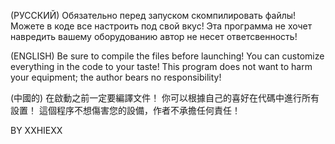 (РУССКИЙ)
Обязательно перед запуском скомпилировать файлы!
Можете в коде все настроить под свой вкус!
Эта программа не хочет навредить вашему оборудованию автор не несет ответсвенность!

(ENGLISH)
Be sure to compile the files before launching! 
You can customize everything in the code to your taste!
This program does not want to harm your equipment; the author bears no responsibility!

(中國的)
在啟動之前一定要編譯文件！
你可以根據自己的喜好在代碼中進行所有設置！
這個程序不想傷害您的設備，作者不承擔任何責任！

BY XXHIEXX

